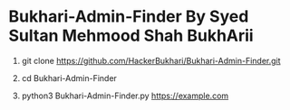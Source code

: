 # Bukhari-Admin-Finder By Syed Sultan Mehmood Shah BukhArii     
 1) git clone https://github.com/HackerBukhari/Bukhari-Admin-Finder.git
  
 2) cd Bukhari-Admin-Finder
 
 3)  python3 Bukhari-Admin-Finder.py https://example.com
    
